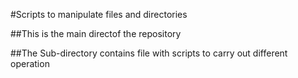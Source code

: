 #Scripts to manipulate files and directories

##This is the main directof the repository

##The Sub-directory contains file with scripts to carry out different operation
